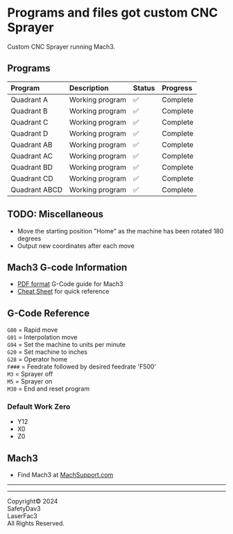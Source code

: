# Programs and files got custom CNC Sprayer

Custom CNC Sprayer running Mach3.

## Programs

| Program       | Description     | Status | Progress |
| :------------ | :-------------- | :----- | :------- |
| Quadrant A    | Working program | ✅     | Complete |
| Quadrant B    | Working program | ✅     | Complete |
| Quadrant C    | Working program | ✅     | Complete |
| Quadrant D    | Working program | ✅     | Complete |
| Quadrant AB   | Working program | ✅     | Complete |
| Quadrant AC   | Working program | ✅     | Complete |
| Quadrant BD   | Working program | ✅     | Complete |
| Quadrant CD   | Working program | ✅     | Complete |
| Quadrant ABCD | Working program | ✅     | Complete |

## TODO: Miscellaneous

- Move the starting position "Home" as the machine has been rotated 180 degrees
- Output new coordinates after each move

## Mach3 G-code Information

- [PDF format](https://machmotion.com/documentation/Software/Mach3/Mach3%20G-Code%20Manual.pdf) G-Code guide for Mach3
- [Cheat Sheet](https://www.cnczone.com/forums/attachments/2/4/5/7/8/2/171224.attach) for quick reference

## G-Code Reference

`G00` = Rapid move </br>
`G01` = Interpolation move </br>
`G94` = Set the machine to units per minute </br>
`G20` = Set machine to inches </br>
`G28` = Operator home </br>
`F###` = Feedrate followed by desired feedrate 'F500' </br>
`M3` = Sprayer off </br>
`M5` = Sprayer on </br>
`M30` = End and reset program </br>

### Default Work Zero

- Y12
- X0
- Z0

## Mach3

- Find Mach3 at [MachSupport.com](https://www.machsupport.com/software/mach3/)

---

---

Copyright©️ 2024 </br>
SafetyDav3 </br>
LaserFac3 </br>
All Rights Reserved. </br>
